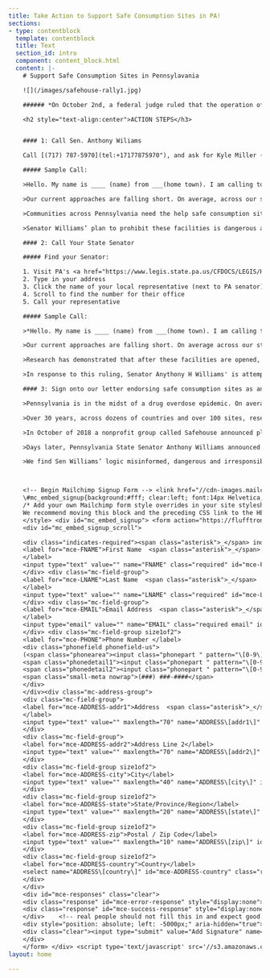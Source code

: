 ```yaml
---
title: Take Action to Support Safe Consumption Sites in PA! 
sections:
- type: contentblock
  template: contentblock
  title: Text
  section_id: intro
  component: content_block.html
  content: |-
    # Support Safe Consumption Sites in Pennsylavania

    ![](/images/safehouse-rally1.jpg)

    ###### *On October 2nd, a federal judge ruled that the operation of [Safehouse](https://www.safehousephilly.org/) does not violate federal law. On October 3rd, Senator Anthony Williams [released a memo](https://www.legis.state.pa.us/cfdocs/legis/CSM/showMemoPublic.cfm?chamber=S&SPick=20190&cosponId=30461&mobile_choice=suppress) stating his plans to introduce a bill that would prohibit the operation of Safe Consumption Spaces (SCS) in Pennsylvania. We need you to take action to show your support for Safehouse and urge lawmakers to oppose Sen. Williams' plans!*

    <h2 style="text-align:center">ACTION STEPS</h3>


    #### 1: Call Sen. Anthony Wiliams

    Call [(717) 787-5970](tel:+17177875970"), and ask for Kyle Miller ((email)[mailto:kyle.miller@pasenate.com]  also works but phone is preferable!)

    ##### Sample Call:

    >Hello. My name is ____ (name) from ___(home town). I am calling today because Pennsylvania is in the midst of a drug overdose epidemic. [Share personal story if you want].

    >Our current approaches are falling short. On average, across our state, one human life is lost to overdose every 120 minutes.

    >Communities across Pennsylvania need the help safe consumption sites provide. Research has demonstrated that after these facilities are implemented, communities see decreases in overdose rates, public injection, and discarded syringes.

    >Senator Williams’ plan to prohibit these facilities is dangerous and irresponsible. A federal judge has determined that these sites are legal. I urge Senator Williams not to stand in the way of this necessary public health intervention. Saving lives is not a crime.

    #### 2: Call Your State Senator

    ##### Find your Senator:

    1. Visit PA's <a href="https://www.legis.state.pa.us/CFDOCS/LEGIS/HOME/FINDYOURLEGISLATOR/" target="_blank">*Find Your Legislator*</a> site.
    2. Type in your address
    3. Click the name of your local representative (next to PA senator)
    4. Scroll to find the number for their office
    5. Call your representative

    ##### Sample Call:

    >*Hello. My name is ____ (name) from ___(home town). I am calling today because Pennsylvania is in the midst of a drug overdose crisis, and safe consumption sites are needed in communities across Pennsylvania.  

    >Our current approaches are falling short. On average across our state, one person dies every 120 minutes from drug overdose. [Share personal story if you want].

    >Research has demonstrated that after these facilities are opened, communities see decreases in overdose rates, public injection, and discarded syringes. On October 2nd a federal judge, the Hon. Gerald Austin McHugh, Jr. ruled safe consumption sites do not violate federal law.

    >In response to this ruling, Senator Anythony H Williams' is attempting to specifically deny Pennsylvania communities the benefits these facilities will provide. I urge you to refuse any support Sen Williams' bill, and further to sign this letter endorsing safe consumption sites as a necessary, medical, fact-based intervention for fighting the drug overdose epidemic. Saving lives is not a crime.*    

    #### 3: Sign onto our letter endorsing safe consumption sites as an individual or group

    >Pennsylvania is in the midst of a drug overdose epidemic. On average, one person dies every 120 minutes due to drug overdoses in our state state. Our current approaches are falling short. As individuals and organizations, we see safe consumption sites (SCS) as a vital, evidence-based tool in reducing drug overdose deaths.

    >Over 30 years, across dozens of countries and over 100 sites, research has demonstrated the benefits communities home to SCS have seen. After these facilities are opened, their neighborhoods see decreases of up to 60% in overdose rates, decreases in public injection, and decreases in discarded syringes. These communities also do not see increases in crime or active drug user populations.

    >In October of 2018 a nonprofit group called Safehouse announced plans to open a SCS in Philadelphia. And in February of 2019, a Trump-appointed attorney general sued Safehouse to block such a site from opening. A case in federal court followed and on October 2nd the Hon. Gerald Austin McHugh, Jr. ruled that SCS do not violate federal law. “I cannot conclude that Safehouse has, as a significant purpose, the objective of facilitating drug use,” he wrote in his opinion. “The ultimate goal of Safehouse’s proposed operation is to reduce drug use, not facilitate it. Safehouse plans to make a place available for the purposes of reducing the harm of drug use, administering medical care, encouraging drug treatment, and connecting participants with social services.”

    >Days later, Pennsylvania State Senator Anthony Williams announced plans to propose banning SCS in Pennsylvania, stating, “Let us not forget that heroin remains an illegal drug and a deadly killer of Pennsylvanians across the commonwealth. In the midst of an epidemic, we should not be providing spaces for users to continue to use without requiring treatment.”

    >We find Sen Williams’ logic misinformed, dangerous and irresponsible. Overdoses from fentanyl are robbing us of our loved ones. Lack of immediate overdose reversal is killing Pennsylvanians.  We need sites like Safehouse where overdoses can be immediately  reversed. Too many people have died from preventable deaths. We need you to support people struggling with substance use disorders. Do not support harmful policies like the bill Sen Williams plans to introduce. Saving lives is not a crime.



    <!-- Begin Mailchimp Signup Form --> <link href="//cdn-images.mailchimp.com/embedcode/classic-10_7.css" rel="stylesheet" type="text/css"> <style type="text/css">
    \#mc_embed_signup{background:#fff; clear:left; font:14px Helvetica,Arial,sans-serif; }
    /* Add your own Mailchimp form style overrides in your site stylesheet or in this style block.
    We recommend moving this block and the preceding CSS link to the HEAD of your HTML file. */
    </style> <div id="mc_embed_signup"> <form action="https://flufftronix.us20.list-manage.com/subscribe/post?u=4c24a00562fcaddf9adf48ec8&id=b7f1923274" method="post" id="mc-embedded-subscribe-form" name="mc-embedded-subscribe-form" class="validate" target="_blank" novalidate>
    <div id="mc_embed_signup_scroll">

    <div class="indicates-required"><span class="asterisk">_</span> indicates required</div> <div class="mc-field-group">
    <label for="mce-FNAME">First Name  <span class="asterisk">_</span>
    </label>
    <input type="text" value="" name="FNAME" class="required" id="mce-FNAME">
    </div> <div class="mc-field-group">
    <label for="mce-LNAME">Last Name  <span class="asterisk">_</span>
    </label>
    <input type="text" value="" name="LNAME" class="required" id="mce-LNAME">
    </div> <div class="mc-field-group">
    <label for="mce-EMAIL">Email Address  <span class="asterisk">_</span>
    </label>
    <input type="email" value="" name="EMAIL" class="required email" id="mce-EMAIL">
    </div> <div class="mc-field-group size1of2">
    <label for="mce-PHONE">Phone Number </label>
    <div class="phonefield phonefield-us">
    (<span class="phonearea"><input class="phonepart " pattern="\[0-9\]_" id="mce-PHONE-area" name="PHONE\[area\]" maxlength="3" size="3" value="" type="text"></span>)
    <span class="phonedetail1"><input class="phonepart " pattern="\[0-9\]_" id="mce-PHONE-detail1" name="PHONE\[detail1\]" maxlength="3" size="3" value="" type="text"></span> -
    <span class="phonedetail2"><input class="phonepart " pattern="\[0-9\]_" id="mce-PHONE-detail2" name="PHONE\[detail2\]" maxlength="4" size="4" value="" type="text"></span>
    <span class="small-meta nowrap">(###) ###-####</span>
    </div>
    </div><div class="mc-address-group">
    <div class="mc-field-group">
    <label for="mce-ADDRESS-addr1">Address  <span class="asterisk">_</span>
    </label>
    <input type="text" value="" maxlength="70" name="ADDRESS\[addr1\]" id="mce-ADDRESS-addr1" class="required">
    </div>
    <div class="mc-field-group">
    <label for="mce-ADDRESS-addr2">Address Line 2</label>
    <input type="text" value="" maxlength="70" name="ADDRESS\[addr2\]" id="mce-ADDRESS-addr2">
    </div>
    <div class="mc-field-group size1of2">
    <label for="mce-ADDRESS-city">City</label>
    <input type="text" value="" maxlength="40" name="ADDRESS\[city\]" id="mce-ADDRESS-city" class="required">
    </div>
    <div class="mc-field-group size1of2">
    <label for="mce-ADDRESS-state">State/Province/Region</label>
    <input type="text" value="" maxlength="20" name="ADDRESS\[state\]" id="mce-ADDRESS-state" class="required">
    </div>
    <div class="mc-field-group size1of2">
    <label for="mce-ADDRESS-zip">Postal / Zip Code</label>
    <input type="text" value="" maxlength="10" name="ADDRESS\[zip\]" id="mce-ADDRESS-zip" class="required">
    </div>
    <div class="mc-field-group size1of2">
    <label for="mce-ADDRESS-country">Country</label>
    <select name="ADDRESS\[country\]" id="mce-ADDRESS-country" class="required"><option value="164" selected>USA</option><option value="286">Aaland Islands</option><option value="274">Afghanistan</option><option value="2">Albania</option><option value="3">Algeria</option><option value="178">American Samoa</option><option value="4">Andorra</option><option value="5">Angola</option><option value="176">Anguilla</option><option value="175">Antigua And Barbuda</option><option value="6">Argentina</option><option value="7">Armenia</option><option value="179">Aruba</option><option value="8">Australia</option><option value="9">Austria</option><option value="10">Azerbaijan</option><option value="11">Bahamas</option><option value="12">Bahrain</option><option value="13">Bangladesh</option><option value="14">Barbados</option><option value="15">Belarus</option><option value="16">Belgium</option><option value="17">Belize</option><option value="18">Benin</option><option value="19">Bermuda</option><option value="20">Bhutan</option><option value="21">Bolivia</option><option value="325">Bonaire, Saint Eustatius and Saba</option><option value="22">Bosnia and Herzegovina</option><option value="23">Botswana</option><option value="181">Bouvet Island</option><option value="24">Brazil</option><option value="180">Brunei Darussalam</option><option value="25">Bulgaria</option><option value="26">Burkina Faso</option><option value="27">Burundi</option><option value="28">Cambodia</option><option value="29">Cameroon</option><option value="30">Canada</option><option value="31">Cape Verde</option><option value="32">Cayman Islands</option><option value="33">Central African Republic</option><option value="34">Chad</option><option value="35">Chile</option><option value="36">China</option><option value="185">Christmas Island</option><option value="37">Colombia</option><option value="204">Comoros</option><option value="38">Congo</option><option value="183">Cook Islands</option><option value="268">Costa Rica</option><option value="275">Cote D'Ivoire</option><option value="40">Croatia</option><option value="276">Cuba</option><option value="298">Curacao</option><option value="41">Cyprus</option><option value="42">Czech Republic</option><option value="318">Democratic Republic of the Congo</option><option value="43">Denmark</option><option value="44">Djibouti</option><option value="289">Dominica</option><option value="187">Dominican Republic</option><option value="45">Ecuador</option><option value="46">Egypt</option><option value="47">El Salvador</option><option value="48">Equatorial Guinea</option><option value="49">Eritrea</option><option value="50">Estonia</option><option value="51">Ethiopia</option><option value="189">Falkland Islands</option><option value="191">Faroe Islands</option><option value="52">Fiji</option><option value="53">Finland</option><option value="54">France</option><option value="193">French Guiana</option><option value="277">French Polynesia</option><option value="56">Gabon</option><option value="57">Gambia</option><option value="58">Georgia</option><option value="59">Germany</option><option value="60">Ghana</option><option value="194">Gibraltar</option><option value="61">Greece</option><option value="195">Greenland</option><option value="192">Grenada</option><option value="196">Guadeloupe</option><option value="62">Guam</option><option value="198">Guatemala</option><option value="270">Guernsey</option><option value="63">Guinea</option><option value="65">Guyana</option><option value="200">Haiti</option><option value="66">Honduras</option><option value="67">Hong Kong</option><option value="68">Hungary</option><option value="69">Iceland</option><option value="70">India</option><option value="71">Indonesia</option><option value="278">Iran</option><option value="279">Iraq</option><option value="74">Ireland</option><option value="323">Isle of Man</option><option value="75">Israel</option><option value="76">Italy</option><option value="202">Jamaica</option><option value="78">Japan</option><option value="288">Jersey  (Channel Islands)</option><option value="79">Jordan</option><option value="80">Kazakhstan</option><option value="81">Kenya</option><option value="203">Kiribati</option><option value="82">Kuwait</option><option value="83">Kyrgyzstan</option><option value="84">Lao People's Democratic Republic</option><option value="85">Latvia</option><option value="86">Lebanon</option><option value="87">Lesotho</option><option value="88">Liberia</option><option value="281">Libya</option><option value="90">Liechtenstein</option><option value="91">Lithuania</option><option value="92">Luxembourg</option><option value="208">Macau</option><option value="93">Macedonia</option><option value="94">Madagascar</option><option value="95">Malawi</option><option value="96">Malaysia</option><option value="97">Maldives</option><option value="98">Mali</option><option value="99">Malta</option><option value="207">Marshall Islands</option><option value="210">Martinique</option><option value="100">Mauritania</option><option value="212">Mauritius</option><option value="241">Mayotte</option><option value="101">Mexico</option><option value="102">Moldova, Republic of</option><option value="103">Monaco</option><option value="104">Mongolia</option><option value="290">Montenegro</option><option value="294">Montserrat</option><option value="105">Morocco</option><option value="106">Mozambique</option><option value="242">Myanmar</option><option value="107">Namibia</option><option value="108">Nepal</option><option value="109">Netherlands</option><option value="110">Netherlands Antilles</option><option value="213">New Caledonia</option><option value="111">New Zealand</option><option value="112">Nicaragua</option><option value="113">Niger</option><option value="114">Nigeria</option><option value="217">Niue</option><option value="214">Norfolk Island</option><option value="272">North Korea</option><option value="116">Norway</option><option value="117">Oman</option><option value="118">Pakistan</option><option value="222">Palau</option><option value="282">Palestine</option><option value="119">Panama</option><option value="219">Papua New Guinea</option><option value="120">Paraguay</option><option value="121">Peru</option><option value="122">Philippines</option><option value="221">Pitcairn</option><option value="123">Poland</option><option value="124">Portugal</option><option value="126">Qatar</option><option value="315">Republic of Kosovo</option><option value="127">Reunion</option><option value="128">Romania</option><option value="129">Russia</option><option value="130">Rwanda</option><option value="205">Saint Kitts and Nevis</option><option value="206">Saint Lucia</option><option value="324">Saint Martin</option><option value="237">Saint Vincent and the Grenadines</option><option value="132">Samoa (Independent)</option><option value="227">San Marino</option><option value="255">Sao Tome and Principe</option><option value="133">Saudi Arabia</option><option value="134">Senegal</option><option value="326">Serbia</option><option value="135">Seychelles</option><option value="136">Sierra Leone</option><option value="137">Singapore</option><option value="302">Sint Maarten</option><option value="138">Slovakia</option><option value="139">Slovenia</option><option value="223">Solomon Islands</option><option value="140">Somalia</option><option value="141">South Africa</option><option value="257">South Georgia and the South Sandwich Islands</option><option value="142">South Korea</option><option value="311">South Sudan</option><option value="143">Spain</option><option value="144">Sri Lanka</option><option value="293">Sudan</option><option value="146">Suriname</option><option value="225">Svalbard and Jan Mayen Islands</option><option value="147">Swaziland</option><option value="148">Sweden</option><option value="149">Switzerland</option><option value="285">Syria</option><option value="152">Taiwan</option><option value="260">Tajikistan</option><option value="153">Tanzania</option><option value="154">Thailand</option><option value="233">Timor-Leste</option><option value="155">Togo</option><option value="232">Tonga</option><option value="234">Trinidad and Tobago</option><option value="156">Tunisia</option><option value="157">Turkey</option><option value="158">Turkmenistan</option><option value="287">Turks & Caicos Islands</option><option value="159">Uganda</option><option value="161">Ukraine</option><option value="162">United Arab Emirates</option><option value="262">United Kingdom</option><option value="163">Uruguay</option><option value="165">Uzbekistan</option><option value="239">Vanuatu</option><option value="166">Vatican City State (Holy See)</option><option value="167">Venezuela</option><option value="168">Vietnam</option><option value="169">Virgin Islands (British)</option><option value="238">Virgin Islands (U.S.)</option><option value="188">Western Sahara</option><option value="170">Yemen</option><option value="173">Zambia</option><option value="174">Zimbabwe</option></select>
    </div>
    </div>
    <div id="mce-responses" class="clear">
    <div class="response" id="mce-error-response" style="display:none"></div>
    <div class="response" id="mce-success-response" style="display:none"></div>
    </div>    <!-- real people should not fill this in and expect good things - do not remove this or risk form bot signups-->
    <div style="position: absolute; left: -5000px;" aria-hidden="true"><input type="text" name="b_4c24a00562fcaddf9adf48ec8_b7f1923274" tabindex="-1" value=""></div>
    <div class="clear"><input type="submit" value="Add Signature" name="subscribe" id="mc-embedded-subscribe" class="button"></div>
    </div>
    </form> </div> <script type='text/javascript' src='//s3.amazonaws.com/downloads.mailchimp.com/js/mc-validate.js'></script><script type='text/javascript'>(function($) {window.fnames = new Array(); window.ftypes = new Array();fnames\[1\]='FNAME';ftypes\[1\]='text';fnames\[2\]='LNAME';ftypes\[2\]='text';fnames\[0\]='EMAIL';ftypes\[0\]='email';fnames\[4\]='PHONE';ftypes\[4\]='phone';fnames\[3\]='ADDRESS';ftypes\[3\]='address';}(jQuery));var $mcj = jQuery.noConflict(true);</script> <!--End mc_embed_signup-->
layout: home

---
```

